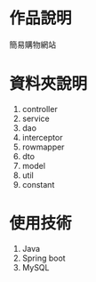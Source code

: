 # 作品說明
簡易購物網站

# 資料夾說明
1. controller
2. service
3. dao
4. interceptor
5. rowmapper
6. dto
7. model
8. util
9. constant

# 使用技術
1. Java
2. Spring boot
3. MySQL